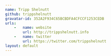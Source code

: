 ```yaml
---
name: Tripp Shelnutt
github: trippshelnutt
gravatar-id: 352A2F934C65BCBDFA4CFCCF1253CEDB
urls:
    -   name: website
        url: http://trippshelnutt.info
    -   name: twitter
        url: https://twitter.com/trippshelnutt
layout: default
---
```

